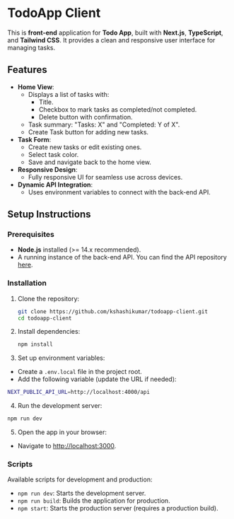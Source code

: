 # TodoApp Client

This is **front-end** application for **Todo App**, built with **Next.js**, **TypeScript**, and **Tailwind CSS**. It provides a clean and responsive user interface for managing tasks.

## Features

- **Home View**:
  - Displays a list of tasks with:
    - Title.
    - Checkbox to mark tasks as completed/not completed.
    - Delete button with confirmation.
  - Task summary: "Tasks: X" and "Completed: Y of X".
  - Create Task button for adding new tasks.
- **Task Form**:
  - Create new tasks or edit existing ones.
  - Select task color.
  - Save and navigate back to the home view.
- **Responsive Design**:
  - Fully responsive UI for seamless use across devices.
- **Dynamic API Integration**:
  - Uses environment variables to connect with the back-end API.

## Setup Instructions

### Prerequisites

- **Node.js** installed (>= 14.x recommended).
- A running instance of the back-end API. You can find the API repository [here](https://github.com/kshashikumar/todoapp-backend).

### Installation

1. Clone the repository:
   ```bash
   git clone https://github.com/kshashikumar/todoapp-client.git
   cd todoapp-client
   ```
2. Install dependencies:
   ```bash
   npm install
   ```
3. Set up environment variables:

- Create a `.env.local` file in the project root.
- Add the following variable (update the URL if needed):

```bash
NEXT_PUBLIC_API_URL=http://localhost:4000/api
```

4. Run the development server:

```bash
npm run dev
```

5. Open the app in your browser:

- Navigate to [http://localhost:3000](http://localhost:3000).

### Scripts

Available scripts for development and production:

- `npm run dev`: Starts the development server.
- `npm run build`: Builds the application for production.
- `npm start`: Starts the production server (requires a production build).
